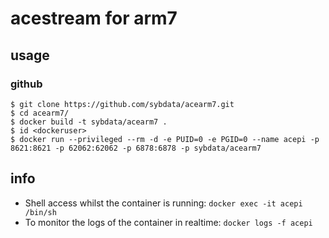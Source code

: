 # acestream for arm7

## usage

### github

```
$ git clone https://github.com/sybdata/acearm7.git
$ cd acearm7/
$ docker build -t sybdata/acearm7 .
$ id <dockeruser>
$ docker run --privileged --rm -d -e PUID=0 -e PGID=0 --name acepi -p 8621:8621 -p 62062:62062 -p 6878:6878 -p sybdata/acearm7
```
## info

* Shell access whilst the container is running: `docker exec -it acepi /bin/sh`
* To monitor the logs of the container in realtime: `docker logs -f acepi`
